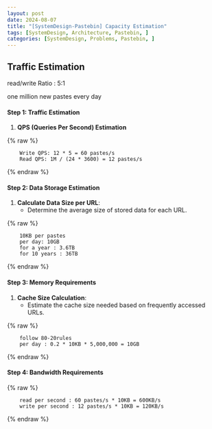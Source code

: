 ```yaml
---
layout: post
date: 2024-08-07
title: "[SystemDesign-Pastebin] Capacity Estimation"
tags: [SystemDesign, Architecture, Pastebin, ]
categories: [SystemDesign, Problems, Pastebin, ]
---
```



## Traffic Estimation


read/write Ratio : 5:1


one million new pastes every day


#### Step 1: Traffic Estimation

1. **QPS (Queries Per Second) Estimation**


{% raw %}
```text
    Write QPS: 12 * 5 = 60 pastes/s
    Read QPS: 1M / (24 * 3600) = 12 pastes/s
```
{% endraw %}



#### Step 2: Data Storage Estimation

1. **Calculate Data Size per URL**:
	- Determine the average size of stored data for each URL.


{% raw %}
```text
    10KB per pastes
    per day: 10GB
    for a year : 3.6TB
    for 10 years : 36TB
```
{% endraw %}



#### Step 3: Memory Requirements

1. **Cache Size Calculation**:
	- Estimate the cache size needed based on frequently accessed URLs.


{% raw %}
```text
    follow 80-20rules
    per day : 0.2 * 10KB * 5,000,000 = 10GB
```
{% endraw %}



#### Step 4: Bandwidth Requirements



{% raw %}
```text
    read per second : 60 pastes/s * 10KB = 600KB/s
    write per second : 12 pastes/s * 10KB = 120KB/s
```
{% endraw %}



